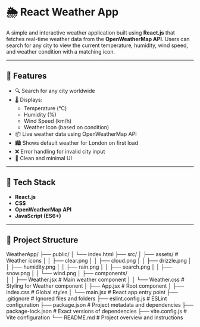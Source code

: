 # 🌦️ React Weather App

A simple and interactive weather application built using **React.js** that fetches real-time weather data from the **OpenWeatherMap API**. Users can search for any city to view the current temperature, humidity, wind speed, and weather condition with a matching icon.

---

## 📌 Features

- 🔍 Search for any city worldwide
- 🌡️ Displays:
  - Temperature (°C)
  - Humidity (%)
  - Wind Speed (km/h)
  - Weather Icon (based on condition)
- 📦 Live weather data using OpenWeatherMap API
- 🏙️ Shows default weather for London on first load
- ❌ Error handling for invalid city input
- 🧼 Clean and minimal UI

---

## 🧰 Tech Stack

- **React.js**
- **CSS**
- **OpenWeatherMap API**
- **JavaScript (ES6+)**

---

## 📁 Project Structure

WeatherApp/
├── public/
│   └── index.html
├── src/
│   ├── assets/               # Weather icons
│   │   ├── clear.png
│   │   ├── cloud.png
│   │   ├── drizzle.png
│   │   ├── humidity.png
│   │   ├── rain.png
│   │   ├── search.png
│   │   ├── snow.png
│   │   └── wind.png
│   ├── components/          
│   │   ├── Weather.jsx       # Main weather component
│   │   └── Weather.css       # Styling for Weather component
│   ├── App.jsx               # Root component
│   ├── index.css             # Global styles
│   └── main.jsx              # React app entry point
├── .gitignore                # Ignored files and folders
├── eslint.config.js          # ESLint configuration
├── package.json              # Project metadata and dependencies
├── package-lock.json         # Exact versions of dependencies
├── vite.config.js            # Vite configuration
└── README.md                 # Project overview and instructions
